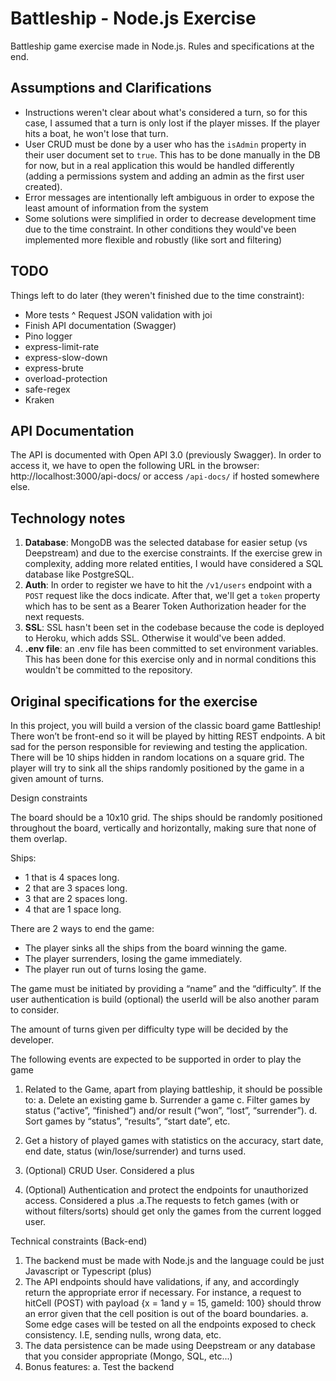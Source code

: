 Battleship - Node.js Exercise 
============

Battleship game exercise made in Node.js. Rules and specifications at the end.

Assumptions and Clarifications
------------
  * Instructions weren't clear about what's considered a turn, so for this case, I assumed that a turn is
only lost if the player misses. If the player hits a boat, he won't lose that turn.
  * User CRUD must be done by a user who has the `isAdmin` property in their user document set to `true`. This
  has to be done manually in the DB for now, but in a real application this would be handled differently
  (adding a permissions system and adding an admin as the first user created).
  * Error messages are intentionally left ambiguous in order to expose the least amount of information from the system
  * Some solutions were simplified in order to decrease development time due to the time constraint. In other conditions
  they would've been implemented more flexible and robustly (like sort and filtering)

TODO
------------
Things left to do later (they weren't finished due to the time constraint):

  * More tests
  ^ Request JSON validation with joi
  * Finish API documentation (Swagger)
  * Pino logger
  * express-limit-rate
  * express-slow-down
  * express-brute
  * overload-protection
  * safe-regex
  * Kraken

API Documentation
------------
The API is documented with Open API 3.0 (previously Swagger). In order to access it, we have to open the following
URL in the browser: http://localhost:3000/api-docs/ or access `/api-docs/` if hosted somewhere else.

Technology notes
------------

 1. **Database**: MongoDB was the selected database for easier setup (vs Deepstream) and due to the exercise constraints.
 If the exercise grew in complexity, adding more related entities, I would have considered a SQL database like
 PostgreSQL. 
 2. **Auth**: In order to register we have to hit the `/v1/users` endpoint with a `POST` request like the docs indicate. 
 After that, we'll get a `token` property which has to be sent as a Bearer Token Authorization header for the next requests.
 3. **SSL**: SSL hasn't been set in the codebase because the code is deployed to Heroku, which adds SSL. Otherwise it 
 would've been added.
 4. **.env file**: an .env file has been committed to set environment variables. This has been done for this
 exercise only and in normal conditions this wouldn't be committed to the repository.

Original specifications for the exercise
------------
In this project, you will build a version of the classic board game Battleship! There won’t be
front-end so it will be played by hitting REST endpoints. A bit sad for the person responsible for
reviewing and testing the application.
There will be 10 ships hidden in random locations on a square grid. The player will try to sink all
the ships randomly positioned by the game in a given amount of turns.
 
Design constraints
 
The board should be a 10x10 grid.
The ships should be randomly positioned throughout the board, vertically and horizontally,
making sure that none of them overlap.
 
Ships:
  *  1 that is 4 spaces long.
  *  2 that are 3 spaces long.
  *  3 that are 2 spaces long.
  *  4 that are 1 space long.
 
There are 2 ways to end the game:
  *  The player sinks all the ships from the board winning the game.
  *  The player surrenders, losing the game immediately.
  *  The player run out of turns losing the game.
 
The game must be initiated by providing a “name” and the “difficulty”. If the user authentication is build (optional) the userId will be also another param to consider.
 
The amount of turns given per difficulty type will be decided by the developer.
 
The following events are expected to be supported in order to play the game
 
1. Related to the Game, apart from playing battleship, it should be possible to:
a. Delete an existing game
b. Surrender a game
c. Filter games by status (“active”, “finished”) and/or result (“won”, “lost”, “surrender”).
d. Sort games by “status”, “results”, “start date”, etc.
 
2. Get a history of played games with statistics on the accuracy, start date, end date, status
(win/lose/surrender) and turns used.
3. (Optional) CRUD User.
Considered a plus
4. (Optional) Authentication and protect the endpoints for unauthorized access.
Considered a plus
.a.The requests to fetch games (with or without filters/sorts) should get only the games from the current logged user.
 
Technical constraints (Back-end)
 
1. The backend must be made with Node.js and the language could be just Javascript or Typescript (plus)
2. The API endpoints should have validations, if any, and accordingly return the appropriate error if necessary. For instance, a request to
hitCell (POST) with payload {x = 1and y = 15, gameId: 100} should throw an error given that the cell position is out of the board boundaries.
a. Some edge cases will be tested on all the endpoints exposed to check
consistency. I.E, sending nulls, wrong data, etc.
3. The data persistence can be made using Deepstream or any database that you consider
appropriate (Mongo, SQL, etc...)
4. Bonus features:
a. Test the backend
